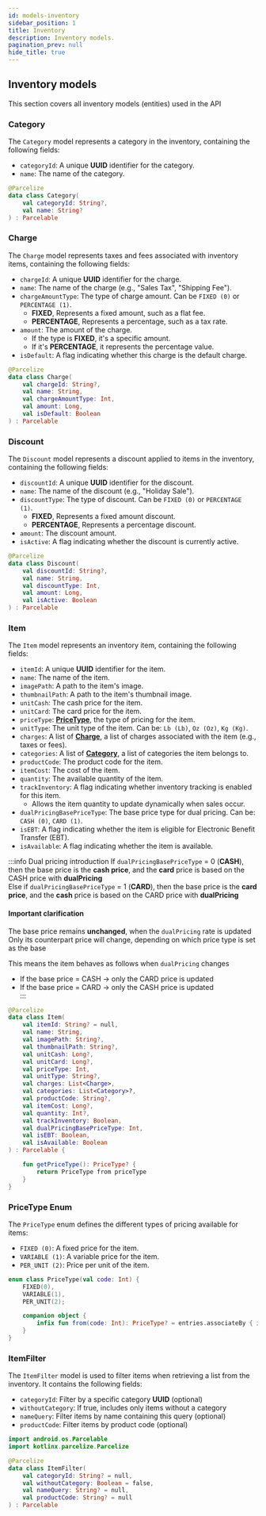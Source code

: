 ```yaml
---
id: models-inventory
sidebar_position: 1
title: Inventory
description: Inventory models.
pagination_prev: null
hide_title: true
---
```


## Inventory models

This section covers all inventory  models (entities) used in the API

### Category

The `Category` model represents a category in the inventory, containing the following fields:

- `categoryId`: A unique **UUID** identifier for the category.
- `name`: The name of the category.

```kotlin
@Parcelize
data class Category(
    val categoryId: String?,
    val name: String?
) : Parcelable
```

### Charge

The `Charge` model represents taxes and fees associated with inventory items, containing the following fields:

- `chargeId`: A unique **UUID** identifier for the charge.
- `name`: The name of the charge (e.g., "Sales Tax", "Shipping Fee").
- `chargeAmountType`: The type of charge amount. Can be `FIXED (0)` or `PERCENTAGE (1)`.
  - **FIXED**, Represents a fixed amount, such as a flat fee.  
  - **PERCENTAGE**, Represents a percentage, such as a tax rate.
- `amount`: The amount of the charge.  
  - If the type is **FIXED**, it's a specific amount.  
  - If it's **PERCENTAGE**, it represents the percentage value.
- `isDefault`: A flag indicating whether this charge is the default charge.

```kotlin
@Parcelize
data class Charge(
    val chargeId: String?,
    val name: String,
    val chargeAmountType: Int,
    val amount: Long,
    val isDefault: Boolean
) : Parcelable
```

### Discount

The `Discount` model represents a discount applied to items in the inventory, containing the following fields:

- `discountId`: A unique **UUID** identifier for the discount.
- `name`: The name of the discount (e.g., "Holiday Sale").
- `discountType`: The type of discount. Can be `FIXED (0)` or `PERCENTAGE (1)`.
  - **FIXED**, Represents a fixed amount discount.  
  - **PERCENTAGE**, Represents a percentage discount.  
- `amount`: The discount amount.
- `isActive`: A flag indicating whether the discount is currently active.

```kotlin
@Parcelize
data class Discount(
    val discountId: String?,
    val name: String,
    val discountType: Int,
    val amount: Long,
    val isActive: Boolean
) : Parcelable
```

### Item

The `Item` model represents an inventory item, containing the following fields:

- `itemId`: A unique **UUID** identifier for the item.
- `name`: The name of the item.
- `imagePath`: A path to the item's image.
- `thumbnailPath`: A path to the item's thumbnail image.
- `unitCash`: The cash price for the item.
- `unitCard`: The card price for the item.
- `priceType`: [**PriceType**](#pricetype-enum), the type of pricing for the item. 
- `unitType`: The unit type of the item. Can be: `Lb (Lb)`, `Oz (Oz)`, `Kg (Kg)`.
- `charges`: A list of [**Charge**](#charge), a list of charges associated with the item (e.g., taxes or fees).
- `categories`: A list of [**Category**](#category), a list of categories the item belongs to.
- `productCode`: The product code for the item.
- `itemCost`: The cost of the item.
- `quantity`: The available quantity of the item.
- `trackInventory`: A flag indicating whether inventory tracking is enabled for this item.
  - Allows the item quantity to update dynamically when sales occur.
- `dualPricingBasePriceType`: The base price type for dual pricing. Can be: `CASH (0)`, `CARD (1)`.
- `isEBT`: A flag indicating whether the item is eligible for Electronic Benefit Transfer (EBT).
- `isAvailable`: A flag indicating whether the item is available.

:::info Dual pricing introduction
If `dualPricingBasePriceType` = 0 (**CASH**), then the base price is the **cash price**, and the **card** price is based on the CASH price with **dualPricing**  
Else if `dualPricingBasePriceType` = 1 (**CARD**), then the base price is the **card price**, and the **cash** price is based on the CARD price with **dualPricing**

#### Important clarification
The base price remains **unchanged**, when the `dualPricing` rate is updated  
Only its counterpart price will change, depending on which price type is set as the base  

This means the item behaves as follows when `dualPricing` changes
- If the base price = CASH → only the CARD price is updated  
- If the base price = CARD → only the CASH price is updated  
:::

```kotlin
@Parcelize
data class Item(
    val itemId: String? = null,
    val name: String,
    val imagePath: String?,
    val thumbnailPath: String?,
    val unitCash: Long?,
    val unitCard: Long?,
    val priceType: Int,
    val unitType: String?,
    val charges: List<Charge>,
    val categories: List<Category>?,
    val productCode: String?,
    val itemCost: Long?,
    val quantity: Int?,
    val trackInventory: Boolean,
    val dualPricingBasePriceType: Int,
    val isEBT: Boolean,
    val isAvailable: Boolean
) : Parcelable {

    fun getPriceType(): PriceType? {
        return PriceType from priceType
    }
}
```

### PriceType Enum

The `PriceType` enum defines the different types of pricing available for items:

- `FIXED (0)`: A fixed price for the item.
- `VARIABLE (1)`: A variable price for the item.
- `PER_UNIT (2)`: Price per unit of the item.

```kotlin
enum class PriceType(val code: Int) {
    FIXED(0),
    VARIABLE(1),
    PER_UNIT(2);

    companion object {
        infix fun from(code: Int): PriceType? = entries.associateBy { it.code }[code]
    }
}
```

### ItemFilter

The `ItemFilter` model is used to filter items when retrieving a list from the inventory. It contains the following fields:

- `categoryId`: Filter by a specific category **UUID** (optional)  
- `withoutCategory`: If true, includes only items without a category  
- `nameQuery`: Filter items by name containing this query (optional)  
- `productCode`: Filter items by product code (optional)  

```kotlin
import android.os.Parcelable
import kotlinx.parcelize.Parcelize

@Parcelize
data class ItemFilter(
    val categoryId: String? = null,
    val withoutCategory: Boolean = false,
    val nameQuery: String? = null,
    val productCode: String? = null
) : Parcelable
```